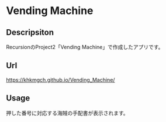 # Vending Machine

## Descripsiton
RecursionのProject2「Vending Machine」で作成したアプリです。

## Url
https://khkmgch.github.io/Vending_Machine/

## Usage
押した番号に対応する海賊の手配書が表示されます。

